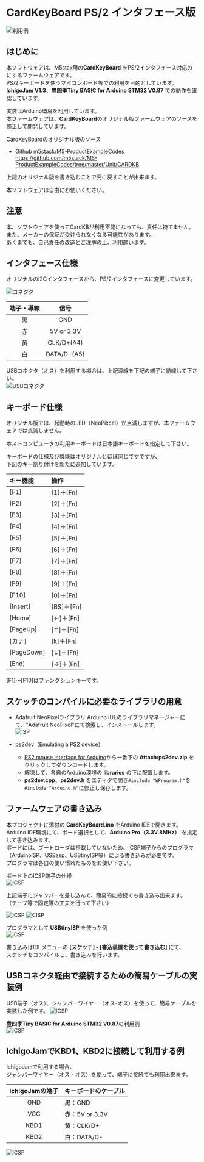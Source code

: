 # CardKeyBoard PS/2 インタフェース版

![利用例](./image/top.jpg)  

## はじめに
本ソフトウェアは、M5stak用の**CardKeyBoard** をPS/2インタフェース対応のにするファームウェアです。  
PS/2キーボードを使うマイコンボード等での利用を目的としています。  
**IchigoJam V1.3**、**豊四季Tiny BASIC for Arduino STM32 V0.87** での動作を確認しています。  

実装はArduino環境を利用しています。  
本ファームウェアは、**CardKeyBoard**のオリジナル版ファームウェアのソースを修正して開発しています。

CardKeyBoardのオリジナル版のソース  
- Github m5stack/M5-ProductExampleCodes  
https://github.com/m5stack/M5-ProductExampleCodes/tree/master/Unit/CARDKB

上記のオリジナル版を書き込むことで元に戻すことが出来ます。

本ソフトウェアは自由にお使いください。  


## 注意
本、ソフトウェアを使ってCardKBが利用不能になっても、責任は持てません。  
また、メーカーの保証が受けられなくなる可能性があります。  
あくまでも、自己責任の改造とご理解の上、利用願います。  

## インタフェース仕様
オリジナルのI2Cインタフェースから、PS/2インタフェースに変更しています。

![コネクタ](./image/02.png)  

|端子・導線|  信号  |
|:--:|:--:|
|黒   |GND  |
|赤   |5V or 3.3V  |
|黄   |CLK/D+(A4)  |
|白   |DATA/D-(A5) |

USBコネクタ（オス）を利用する場合は、上記導線を下記の端子に結線して下さい。  
![USBコネクタ](./image/04.png)  

## キーボード仕様
オリジナル版では、起動時のLED（NeoPixcel）が点滅しますが、本ファームウェアでは点滅しません。  

ホストコンピュータの利用キーボードは日本語キーボードを指定して下さい。  

キーボードの仕様及び機能はオリジナルとほぼ同じですですが、  
下記のキー割り付けを新たに追加しています。  

|キー機能|  操作  |
|:--|:--|
|[F1]|[1]＋[Fn]
|[F2]|[2]＋[Fn]
|[F3]|[3]＋[Fn]
|[F4]|[4]＋[Fn]
|[F5]|[5]＋[Fn]
|[F6]|[6]＋[Fn]
|[F7]|[7]＋[Fn]
|[F8]|[8]＋[Fn]
|[F9]|[9]＋[Fn]
|[F10]|[0]＋[Fn]
|[Insert]|[BS]＋[Fn]
|[Home]	|[←]＋[Fn]
|[PageUp]|[↑]＋[Fn]
|[カナ]	|[k]＋[Fn]
|[PageDown]	|[↓]＋[Fn]
|[End]|[→]＋[Fn]

[F1]～[F10]はファンクションキーです。  


## スケッチのコンパイルに必要なライブラリの用意
- Adafruit NeoPixelライブラリ
Arduino IDEのライブラリマネージャーにて、"Adafruit NeoPixel"にて検索し、インストールします。  
![ISP](./image/09.png)  

- ps2dev（Emulating a PS2 device）  
    - [PS2 mouse interface for Arduino](http://playground.arduino.cc/ComponentLib/Ps2mouse)から一番下の **Attach:ps2dev.zip** をクリックしてダウンロードします。  
    - 解凍して、各自のArduino環境の **libraries** の下に配置します。  
    - **ps2dev.cpp**、**ps2dev.h** をエディタで開き`#include "WProgram.h"`を`#include "Arduino.h"`に修正し保存します。

## ファームウェアの書き込み
本プロジェクトに添付の **CardKeyBoard.ino** をArduino IDEで開きます。  
Arduino IDE環境にて、ボード選択として、**Arduino Pro（3.3V 8MHz）** を指定して書き込みます。  
ボードには、ブートローダは搭載していないため、ICSP端子からのプログラマ（ArduinoISP、USBasp、USBtinyISP等）による書き込みが必要です。  
プログラマは各自の使い慣れたものをお使い下さい。  

ボード上のICSP端子の仕様  
![ICSP](./image/01.png)  

上記端子にジャンパーを差し込んで、簡易的に接続でも書き込み出来ます。  
（テープ等で固定等の工夫を行って下さい）

![ICSP](./image/06.jpg) ![CISP](./image/08.jpg)  

プログラマとして **USBtinyISP** を使った例  
![ICSP](./image/07.jpg)  

書き込みはIDEメニューの **[スケッチ] - [書込装置を使って書き込む]** にて、  
スケッチをコンパイルし、書き込みを行います。  

## USBコネクタ経由で接続するための簡易ケーブルの実装例  

USB端子（オス）、ジャンパーワイヤー（オス-オス）を使って、簡易ケーブルを実装した例です。
![ICSP](./image/10.jpg)

**豊四季Tiny BASIC for Arduino STM32 V0.87**の利用例  
![ICSP](./image/11.jpg)

## IchigoJamでKBD1、KBD2に接続して利用する例

IchigoJamで利用する場合、  
ジャンパーワイヤー（オス - オス）を使って、端子に接続でも利用出来ます。  

|IchigoJamの端子|  キーボードのケーブル  |
|:--:|:--|
|GND|黒：GND
|VCC|赤：5V or 3.3V
|KBD1|黄：CLK/D+
|KBD2|白：DATA/D-

![ICSP](./image/12.jpg)
